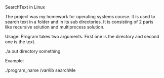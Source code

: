 SearchText in Linux

The project was my homework for operating systems course. It is used to search text in a folder and in its sub directories. It is consisting of 2 parts like recursive solution and multiprocess solution.

Usage: Program takes two arguments. First one is the directory and second one is the text.

./a.out directory something

Example:

./program_name /var/lib searchMe
